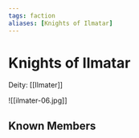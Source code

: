 ```yaml
---
tags: faction
aliases: [Knights of Ilmatar]
---
```

# Knights of Ilmatar
Deity: [[Ilmater]]

![[ilmater-06.jpg]]

## Known Members